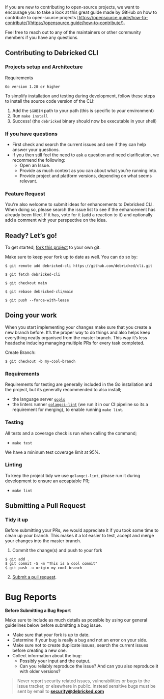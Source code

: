 If you are new to contributing to open-source projects, we want to encourage you to take a look at this great guide made by GitHub on how to contribute to open-source projects [https://opensource.guide/how-to-contribute/](https://opensource.guide/how-to-contribute/).

Feel free to reach out to any of the maintainers or other community members if you have any questions.

## Contributing to Debricked CLI

### Projects setup and Architecture

Requirements

    Go version 1.20 or higher

To simplify installation and testing during development, follow these steps to install the source code version of the CLI:

1. Add the `$GOBIN` path to your path (this is specific to your environment)
2. Run `make install`
3. Success! (the `debricked` binary should now be executable in your shell)

### If you have questions

- First check and search the current issues and see if they can help answer your questions.
- If you then still feel the need to ask a question and need clarification, we recommend the following:
    - Open an Issue.
    - Provide as much context as you can about what you’re running into.
    - Provide project and platform versions, depending on what seems relevant.

### Feature Request

You're also welcome to submit ideas for enhancements to Debricked CLI. When doing so, please search the issue list to
see if the enhancement has already been filed. If it has, vote for it (add a reaction to it) and optionally add a
comment with your perspective on the idea.

## Ready? Let’s go!

To get started, [fork this project](https://github.com/debricked/cli/fork) to your own git.


 Make sure to keep your fork up to date as well. You can do so by: 
 
`$ git remote add debricked-cli https://github.com/debricked/cli.git`

`$ git fetch debricked-cli`

`$ git checkout main`

`$ git rebase debricked-cli/main`

`$ git push --force-with-lease`

## Doing your work

When you start implementing your changes make sure that you create a new branch before. It’s the proper way to do things and also helps keep everything neatly organised from the master branch. This way it’s less headache inducing managing multiple PRs for every task completed.

Create Branch:

`$ git checkout -b my-cool-branch`

### Requirements
Requirements for testing are generally included in the Go installation and the project, but its generally recommended to also install;
- the language server [`gopls`](https://pkg.go.dev/golang.org/x/tools/gopls)
- the linters runner [`golangci-lint`](https://github.com/golangci/golangci-lint) (we run it in our CI pipeline so its a requirement for merging), to enable running `make lint`.

### Testing
All tests and a coverage check is run when calling the command;
- `make test`

We have a mininum test coverage limit at 95%.

### Linting
To keep the project tidy we use `golangci-lint`, please run it during development to ensure an accaptable PR;
- `make lint` 

## Submitting a Pull Request

### Tidy it up

Before submitting your PRs, we would appreciate it if you took some time to clean up your branch. This makes it a lot easier to test, accept and merge your changes into the master branch.

1. Commit the change(s) and push to your fork

```
$ git add .
$ git commit -S -m "This is a cool commit"
$ git push -u origin my-cool-branch
```

2. [Submit a pull request](https://docs.github.com/en/pull-requests/collaborating-with-pull-requests/proposing-changes-to-your-work-with-pull-requests/creating-a-pull-request).

# Bug Reports

**Before Submitting a Bug Report**

Make sure to include as much details as possible by using our general guidelines below before submitting a bug issue. 

- Make sure that your fork is up to date.
- Determine if your bug is really a bug and not an error on your side.
- Make sure not to create duplicate issues, search the current issues before creating a new one.
- Collect information about the bug:
    - Possibly your input and the output.
    - Can you reliably reproduce the issue? And can you also reproduce it with older versions?

> Never report security related issues, vulnerabilities or bugs to the issue tracker, or elsewhere in public. Instead sensitive bugs must be sent by email to **[security@debricked.com](mailto:security@debricked.com)**
